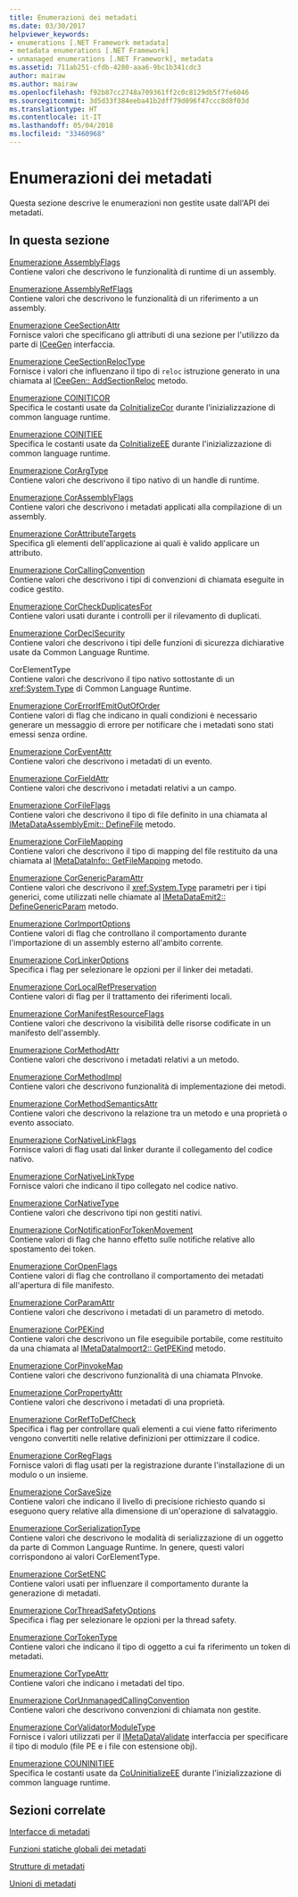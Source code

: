 ```yaml
---
title: Enumerazioni dei metadati
ms.date: 03/30/2017
helpviewer_keywords:
- enumerations [.NET Framework metadata]
- metadata enumerations [.NET Framework]
- unmanaged enumerations [.NET Framework], metadata
ms.assetid: 711ab251-cfdb-4280-aaa6-9bc1b341cdc3
author: mairaw
ms.author: mairaw
ms.openlocfilehash: f92b87cc2748a709361ff2c0c8129db5f7fe6046
ms.sourcegitcommit: 3d5d33f384eeba41b2dff79d096f47ccc8d8f03d
ms.translationtype: HT
ms.contentlocale: it-IT
ms.lasthandoff: 05/04/2018
ms.locfileid: "33460968"
---
```

# <a name="metadata-enumerations"></a>Enumerazioni dei metadati
Questa sezione descrive le enumerazioni non gestite usate dall'API dei metadati.  
  
## <a name="in-this-section"></a>In questa sezione  
 [Enumerazione AssemblyFlags](../../../../docs/framework/unmanaged-api/metadata/assemblyflags-enumeration.md)  
 Contiene valori che descrivono le funzionalità di runtime di un assembly.  
  
 [Enumerazione AssemblyRefFlags](../../../../docs/framework/unmanaged-api/metadata/assemblyrefflags-enumeration.md)  
 Contiene valori che descrivono le funzionalità di un riferimento a un assembly.  
  
 [Enumerazione CeeSectionAttr](../../../../docs/framework/unmanaged-api/metadata/ceesectionattr-enumeration.md)  
 Fornisce valori che specificano gli attributi di una sezione per l'utilizzo da parte di [ICeeGen](../../../../docs/framework/unmanaged-api/metadata/iceegen-interface.md) interfaccia.  
  
 [Enumerazione CeeSectionRelocType](../../../../docs/framework/unmanaged-api/metadata/ceesectionreloctype-enumeration.md)  
 Fornisce i valori che influenzano il tipo di `reloc` istruzione generato in una chiamata al [ICeeGen:: AddSectionReloc](../../../../docs/framework/unmanaged-api/metadata/iceegen-addsectionreloc-method.md) metodo.  
  
 [Enumerazione COINITICOR](../../../../docs/framework/unmanaged-api/metadata/coiniticor-enumeration.md)  
 Specifica le costanti usate da [CoInitializeCor](../../../../docs/framework/unmanaged-api/hosting/coinitializecor-function.md) durante l'inizializzazione di common language runtime.  
  
 [Enumerazione COINITIEE](../../../../docs/framework/unmanaged-api/metadata/coinitiee-enumeration.md)  
 Specifica le costanti usate da [CoInitializeEE](../../../../docs/framework/unmanaged-api/hosting/coinitializeee-function.md) durante l'inizializzazione di common language runtime.  
  
 [Enumerazione CorArgType](../../../../docs/framework/unmanaged-api/metadata/corargtype-enumeration.md)  
 Contiene valori che descrivono il tipo nativo di un handle di runtime.  
  
 [Enumerazione CorAssemblyFlags](../../../../docs/framework/unmanaged-api/metadata/corassemblyflags-enumeration.md)  
 Contiene valori che descrivono i metadati applicati alla compilazione di un assembly.  
  
 [Enumerazione CorAttributeTargets](../../../../docs/framework/unmanaged-api/metadata/corattributetargets-enumeration.md)  
 Specifica gli elementi dell'applicazione ai quali è valido applicare un attributo.  
  
 [Enumerazione CorCallingConvention](../../../../docs/framework/unmanaged-api/metadata/corcallingconvention-enumeration.md)  
 Contiene valori che descrivono i tipi di convenzioni di chiamata eseguite in codice gestito.  
  
 [Enumerazione CorCheckDuplicatesFor](../../../../docs/framework/unmanaged-api/metadata/corcheckduplicatesfor-enumeration.md)  
 Contiene valori usati durante i controlli per il rilevamento di duplicati.  
  
 [Enumerazione CorDeclSecurity](../../../../docs/framework/unmanaged-api/metadata/cordeclsecurity-enumeration.md)  
 Contiene valori che descrivono i tipi delle funzioni di sicurezza dichiarative usate da Common Language Runtime.  
  
 CorElementType  
 Contiene valori che descrivono il tipo nativo sottostante di un <xref:System.Type> di Common Language Runtime.  
  
 [Enumerazione CorErrorIfEmitOutOfOrder](../../../../docs/framework/unmanaged-api/metadata/corerrorifemitoutoforder-enumeration.md)  
 Contiene valori di flag che indicano in quali condizioni è necessario generare un messaggio di errore per notificare che i metadati sono stati emessi senza ordine.  
  
 [Enumerazione CorEventAttr](../../../../docs/framework/unmanaged-api/metadata/coreventattr-enumeration.md)  
 Contiene valori che descrivono i metadati di un evento.  
  
 [Enumerazione CorFieldAttr](../../../../docs/framework/unmanaged-api/metadata/corfieldattr-enumeration.md)  
 Contiene valori che descrivono i metadati relativi a un campo.  
  
 [Enumerazione CorFileFlags](../../../../docs/framework/unmanaged-api/metadata/corfileflags-enumeration.md)  
 Contiene valori che descrivono il tipo di file definito in una chiamata al [IMetaDataAssemblyEmit:: DefineFile](../../../../docs/framework/unmanaged-api/metadata/imetadataassemblyemit-definefile-method.md) metodo.  
  
 [Enumerazione CorFileMapping](../../../../docs/framework/unmanaged-api/metadata/corfilemapping-enumeration.md)  
 Contiene valori che descrivono il tipo di mapping del file restituito da una chiamata al [IMetaDataInfo:: GetFileMapping](../../../../docs/framework/unmanaged-api/metadata/imetadatainfo-getfilemapping-method.md) metodo.  
  
 [Enumerazione CorGenericParamAttr](../../../../docs/framework/unmanaged-api/metadata/corgenericparamattr-enumeration.md)  
 Contiene valori che descrivono il <xref:System.Type> parametri per i tipi generici, come utilizzati nelle chiamate al [IMetaDataEmit2:: DefineGenericParam](../../../../docs/framework/unmanaged-api/metadata/imetadataemit2-definegenericparam-method.md) metodo.  
  
 [Enumerazione CorImportOptions](../../../../docs/framework/unmanaged-api/metadata/corimportoptions-enumeration.md)  
 Contiene valori di flag che controllano il comportamento durante l'importazione di un assembly esterno all'ambito corrente.  
  
 [Enumerazione CorLinkerOptions](../../../../docs/framework/unmanaged-api/metadata/corlinkeroptions-enumeration.md)  
 Specifica i flag per selezionare le opzioni per il linker dei metadati.  
  
 [Enumerazione CorLocalRefPreservation](../../../../docs/framework/unmanaged-api/metadata/corlocalrefpreservation-enumeration.md)  
 Contiene valori di flag per il trattamento dei riferimenti locali.  
  
 [Enumerazione CorManifestResourceFlags](../../../../docs/framework/unmanaged-api/metadata/cormanifestresourceflags-enumeration.md)  
 Contiene valori che descrivono la visibilità delle risorse codificate in un manifesto dell'assembly.  
  
 [Enumerazione CorMethodAttr](../../../../docs/framework/unmanaged-api/metadata/cormethodattr-enumeration.md)  
 Contiene valori che descrivono i metadati relativi a un metodo.  
  
 [Enumerazione CorMethodImpl](../../../../docs/framework/unmanaged-api/metadata/cormethodimpl-enumeration.md)  
 Contiene valori che descrivono funzionalità di implementazione dei metodi.  
  
 [Enumerazione CorMethodSemanticsAttr](../../../../docs/framework/unmanaged-api/metadata/cormethodsemanticsattr-enumeration.md)  
 Contiene valori che descrivono la relazione tra un metodo e una proprietà o evento associato.  
  
 [Enumerazione CorNativeLinkFlags](../../../../docs/framework/unmanaged-api/metadata/cornativelinkflags-enumeration.md)  
 Fornisce valori di flag usati dal linker durante il collegamento del codice nativo.  
  
 [Enumerazione CorNativeLinkType](../../../../docs/framework/unmanaged-api/metadata/cornativelinktype-enumeration.md)  
 Fornisce valori che indicano il tipo collegato nel codice nativo.  
  
 [Enumerazione CorNativeType](../../../../docs/framework/unmanaged-api/metadata/cornativetype-enumeration.md)  
 Contiene valori che descrivono tipi non gestiti nativi.  
  
 [Enumerazione CorNotificationForTokenMovement](../../../../docs/framework/unmanaged-api/metadata/cornotificationfortokenmovement-enumeration.md)  
 Contiene valori di flag che hanno effetto sulle notifiche relative allo spostamento dei token.  
  
 [Enumerazione CorOpenFlags](../../../../docs/framework/unmanaged-api/metadata/coropenflags-enumeration.md)  
 Contiene valori di flag che controllano il comportamento dei metadati all'apertura di file manifesto.  
  
 [Enumerazione CorParamAttr](../../../../docs/framework/unmanaged-api/metadata/corparamattr-enumeration.md)  
 Contiene valori che descrivono i metadati di un parametro di metodo.  
  
 [Enumerazione CorPEKind](../../../../docs/framework/unmanaged-api/metadata/corpekind-enumeration.md)  
 Contiene valori che descrivono un file eseguibile portabile, come restituito da una chiamata al [IMetaDataImport2:: GetPEKind](../../../../docs/framework/unmanaged-api/metadata/imetadataimport2-getpekind-method.md) metodo.  
  
 [Enumerazione CorPinvokeMap](../../../../docs/framework/unmanaged-api/metadata/corpinvokemap-enumeration.md)  
 Contiene valori che descrivono funzionalità di una chiamata PInvoke.  
  
 [Enumerazione CorPropertyAttr](../../../../docs/framework/unmanaged-api/metadata/corpropertyattr-enumeration.md)  
 Contiene valori che descrivono i metadati di una proprietà.  
  
 [Enumerazione CorRefToDefCheck](../../../../docs/framework/unmanaged-api/metadata/correftodefcheck-enumeration.md)  
 Specifica i flag per controllare quali elementi a cui viene fatto riferimento vengono convertiti nelle relative definizioni per ottimizzare il codice.  
  
 [Enumerazione CorRegFlags](../../../../docs/framework/unmanaged-api/metadata/corregflags-enumeration.md)  
 Fornisce valori di flag usati per la registrazione durante l'installazione di un modulo o un insieme.  
  
 [Enumerazione CorSaveSize](../../../../docs/framework/unmanaged-api/metadata/corsavesize-enumeration.md)  
 Contiene valori che indicano il livello di precisione richiesto quando si eseguono query relative alla dimensione di un'operazione di salvataggio.  
  
 [Enumerazione CorSerializationType](../../../../docs/framework/unmanaged-api/metadata/corserializationtype-enumeration.md)  
 Contiene valori che descrivono le modalità di serializzazione di un oggetto da parte di Common Language Runtime. In genere, questi valori corrispondono ai valori CorElementType.  
  
 [Enumerazione CorSetENC](../../../../docs/framework/unmanaged-api/metadata/corsetenc-enumeration.md)  
 Contiene valori usati per influenzare il comportamento durante la generazione di metadati.  
  
 [Enumerazione CorThreadSafetyOptions](../../../../docs/framework/unmanaged-api/metadata/corthreadsafetyoptions-enumeration.md)  
 Specifica i flag per selezionare le opzioni per la thread safety.  
  
 [Enumerazione CorTokenType](../../../../docs/framework/unmanaged-api/metadata/cortokentype-enumeration.md)  
 Contiene valori che indicano il tipo di oggetto a cui fa riferimento un token di metadati.  
  
 [Enumerazione CorTypeAttr](../../../../docs/framework/unmanaged-api/metadata/cortypeattr-enumeration.md)  
 Contiene valori che indicano i metadati del tipo.  
  
 [Enumerazione CorUnmanagedCallingConvention](../../../../docs/framework/unmanaged-api/metadata/corunmanagedcallingconvention-enumeration.md)  
 Contiene valori che descrivono convenzioni di chiamata non gestite.  
  
 [Enumerazione CorValidatorModuleType](../../../../docs/framework/unmanaged-api/metadata/corvalidatormoduletype-enumeration.md)  
 Fornisce i valori utilizzati per il [IMetaDataValidate](../../../../docs/framework/unmanaged-api/metadata/imetadatavalidate-interface.md) interfaccia per specificare il tipo di modulo (file PE e i file con estensione obj).  
  
 [Enumerazione COUNINITIEE](../../../../docs/framework/unmanaged-api/metadata/couninitiee-enumeration.md)  
 Specifica le costanti usate da [CoUninitializeEE](../../../../docs/framework/unmanaged-api/hosting/couninitializeee-function.md) durante l'inizializzazione di common language runtime.  
  
## <a name="related-sections"></a>Sezioni correlate  
 [Interfacce di metadati](../../../../docs/framework/unmanaged-api/metadata/metadata-interfaces.md)  
  
 [Funzioni statiche globali dei metadati](../../../../docs/framework/unmanaged-api/metadata/metadata-global-static-functions.md)  
  
 [Strutture di metadati](../../../../docs/framework/unmanaged-api/metadata/metadata-structures.md)  
  
 [Unioni di metadati](../../../../docs/framework/unmanaged-api/metadata/metadata-unions.md)
